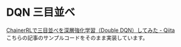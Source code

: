 # DQN 三目並べ

[ChainerRLで三目並べを深層強化学習（Double DQN）してみた - Qiita](https://qiita.com/uezo/items/87b25c93199d72a56a9a)  
こちらの記事のサンプルコードをそのまま実装しています。
